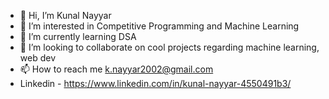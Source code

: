 - 👋 Hi, I’m Kunal Nayyar
- 👀 I’m interested in Competitive Programming and Machine Learning
- 🌱 I’m currently learning DSA
- 💞️ I’m looking to collaborate on cool projects regarding machine learning, web dev
- 📫 How to reach me k.nayyar2002@gmail.com
- Linkedin - https://www.linkedin.com/in/kunal-nayyar-4550491b3/

<!---
kunal2002/kunal2002 is a ✨ special ✨ repository because its `README.md` (this file) appears on your GitHub profile.
You can click the Preview link to take a look at your changes.
--->
